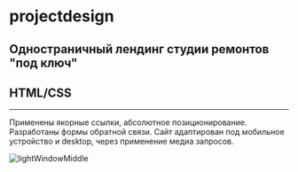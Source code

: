 # projectdesign
## Одностраничный лендинг студии ремонтов "под ключ"
## HTML/CSS
_________
Применены якорные ссылки, абсолютное позиционирование.
Разработаны формы обратной связи.
Сайт адаптирован под мобильное устройство и desktop, через применение медиа запросов.

![lightWindowMiddle](https://user-images.githubusercontent.com/122288413/224551406-32b435ab-25ce-492a-a06f-5d24bf41d1f8.png)
